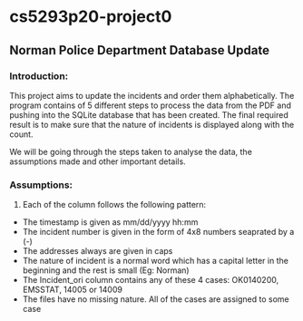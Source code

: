 # cs5293p20-project0
## Norman Police Department Database Update
### Introduction:
This project aims to update the incidents and order them alphabetically. The program contains of 5 different steps to process the data from the PDF and pushing into the SQLite database that has been created. The final required result is to make sure that the nature of incidents is displayed along with the count. 

We will be going through the steps taken to analyse the data, the assumptions made and other important details.

### Assumptions:
1. Each of the column follows the following pattern:
  * The timestamp is given as mm/dd/yyyy hh:mm 
  * The incident number is given in the form of 4x8 numbers seaprated by a (-) 
  * The addresses always are given in caps
  * The nature of incident is a normal word which has a capital letter in the beginning and the rest is small (Eg: Norman) 
  * The Incident_ori column contains any of these 4 cases: OK0140200, EMSSTAT, 14005 or 14009
  * The files have no missing nature. All of the cases are assigned to some case

### 
